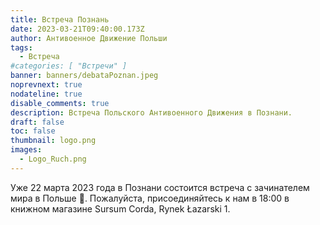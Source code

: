 ```yaml
---
title: Встреча Познань
date: 2023-03-21T09:40:00.173Z
author: Антивоенное Движение Польши
tags:
  - Встреча
#categories: [ "Встречи" ]
banner: banners/debataPoznan.jpeg
noprevnext: true
nodateline: true
disable_comments: true
description: Встреча Польского Антивоенного Движения в Познани.
draft: false
toc: false
thumbnail: logo.png
images:
  - Logo_Ruch.png
---
```


Уже 22 марта 2023 года в Познани состоится встреча с зачинателем мира в Польше 🙂. Пожалуйста, присоединяйтесь к нам в 18:00 в книжном магазине Sursum Corda, Rynek Łazarski 1.